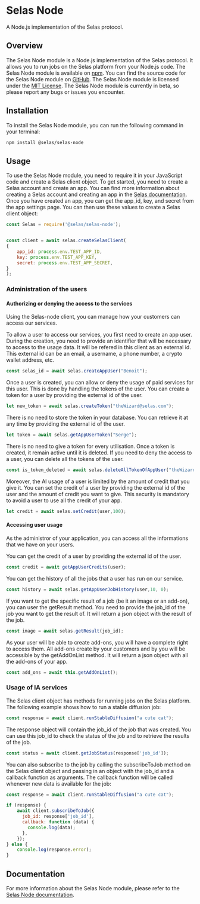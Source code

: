 # Selas Node

A Node.js implementation of the Selas protocol.

## Overview

The Selas Node module is a Node.js implementation of the Selas protocol. It allows you to run jobs on the Selas platform from your Node.js code. The Selas Node module is available on [npm](https://www.npmjs.com/package/@selas/selas-node). You can find the source code for the Selas Node module on [GitHub](https://github.com/SelasAI/selas-node). The Selas Node module is licensed under the [MIT License](https://opensource.org/licenses/MIT). The Selas Node module is currently in beta, so please report any bugs or issues you encounter.

## Installation

To install the Selas Node module, you can run the following command in your terminal:
```bash
npm install @selas/selas-node
```

## Usage

To use the Selas Node module, you need to require it in your JavaScript code and create a Selas client object. To get started, you need to create a Selas account and create an app. You can find more information about creating a Selas account and creating an app in the [Selas documentation](https://selas.ai/docs/). Once you have created an app, you can get the app_id, key, and secret from the app settings page. You can then use these values to create a Selas client object:


```js
const Selas = require('@selas/selas-node');


const client = await selas.createSelasClient(
{
    app_id: process.env.TEST_APP_ID,
    key: process.env.TEST_APP_KEY,
    secret: process.env.TEST_APP_SECRET,
}
);
```

### Administration of the users

#### Authorizing or denying the access to the services

Using the Selas-node client, you can manage how your customers can access our services. 

To allow a user to access our services, you first need to create an app user. During the creation, you need to provide an identifier that will be necessary to access to the usage data. It will be refered in this client as an external id. This external id can be an email, a username, a phone number, a crypto wallet address, etc. 

```js
const selas_id = await selas.createAppUser("Benoit");
```

Once a user is created, you can allow or deny the usage of paid services for this user. This is done by handling the tokens of the user. You can create a token for a user by providing the external id of the user.


```js
let new_token = await selas.createToken("theWizard@selas.com");
```

There is no need to store the token in your database. You can retrieve it at any time by providing the external id of the user.

```js
let token = await selas.getAppUserToken("Serge");
```

There is no need to give a token for every utilisation. Once a token is created, it remain active until it is deleted. If you need to deny the access to a user, you can delete all the tokens of the user.

```js
const is_token_deleted = await selas.deleteAllTokenOfAppUser("theWizard@selas.com");
```

Moreover, the AI usage of a user is limited by the amount of credit that you give it. You can set the credit of a user by providing the external id of the user and the amount of credit you want to give. This security is mandatory to avoid a user to use all the credit of your app.

```js
let credit = await selas.setCredit(user,100);
```

#### Accessing user usage

As the administror of your application, you can access all the informations that we have on your users.

You can get the credit of a user by providing the external id of the user.
```js
const credit = await getAppUserCredits(user);
```

You can get the history of all the jobs that a user has run on our service.
```js
const history = await selas.getAppUserJobHistory(user,10, 0);
```

If you want to get the specific result of a job (be it an image or an add-on), you can user the getResult method. You need to provide the job_id of the job you want to get the result of. It will return a json object with the result of the job.
```js
const image = await selas.getResult(job_id);
```

As your user will be able to create add-ons, you will have a complete right to access them. All add-ons create by your customers and by you will be accessible by the getAddOnList method. It will return a json object with all the add-ons of your app.
```js
const add_ons = await this.getAddOnList();
```

### Usage of IA services

The Selas client object has methods for running jobs on the Selas platform. The following example shows how to run a stable diffusion job:

```js
const response = await client.runStableDiffusion("a cute cat");
```

The response object will contain the job_id of the job that was created. You can use this job_id to check the status of the job and to retrieve the results of the job.

```js
const status = await client.getJobStatus(response['job_id']);
```

You can also subscribe to the job by calling the subscribeToJob method on the Selas client object and passing in an object with the job_id and a callback function as arguments. The callback function will be called whenever new data is available for the job:

```js
const response = await client.runStableDiffusion("a cute cat");

if (response) {
    await client.subscribeToJob({
      job_id: response['job_id'],  
      callback: function (data) {
        console.log(data);
      },
    });
} else {
    console.log(response.error);
}
```

## Documentation

For more information about the Selas Node module, please refer to the [Selas Node documentation](https://selas.ai/docs/selas-node).

